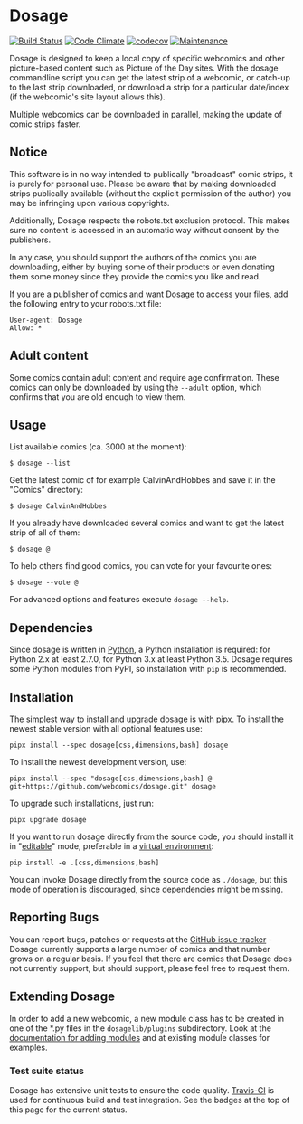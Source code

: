 # Dosage

[![Build Status](https://travis-ci.org/webcomics/dosage.svg?branch=master)](https://travis-ci.org/webcomics/dosage)
[![Code Climate](https://codeclimate.com/github/webcomics/dosage/badges/gpa.svg)](https://codeclimate.com/github/webcomics/dosage)
[![codecov](https://codecov.io/gh/webcomics/dosage/branch/master/graph/badge.svg)](https://codecov.io/gh/webcomics/dosage)
[![Maintenance](https://img.shields.io/maintenance/yes/2019.svg)]()

Dosage is designed to keep a local copy of specific webcomics and other
picture-based content such as Picture of the Day sites. With the dosage
commandline script you can get the latest strip of a webcomic, or catch-up to
the last strip downloaded, or download a strip for a particular date/index (if
the webcomic's site layout allows this).

Multiple webcomics can be downloaded in parallel, making the update of comic
strips faster.

## Notice

This software is in no way intended to publically "broadcast" comic strips, it
is purely for personal use. Please be aware that by making downloaded strips
publically available (without the explicit permission of the author) you may be
infringing upon various copyrights.

Additionally, Dosage respects the robots.txt exclusion protocol. This makes
sure no content is accessed in an automatic way without consent by the
publishers.

In any case, you should support the authors of the comics you are downloading,
either by buying some of their products or even donating them some money since
they provide the comics you like and read.

If you are a publisher of comics and want Dosage to access your files,
add the following entry to your robots.txt file:

    User-agent: Dosage
    Allow: *

## Adult content

Some comics contain adult content and require age confirmation. These comics
can only be downloaded by using the `--adult` option, which confirms that you
are old enough to view them.

## Usage

List available comics (ca. 3000 at the moment):

    $ dosage --list

Get the latest comic of for example CalvinAndHobbes and save it in the "Comics"
directory:

    $ dosage CalvinAndHobbes

If you already have downloaded several comics and want to get the latest strip
of all of them:

    $ dosage @


To help others find good comics, you can vote for your favourite ones:

    $ dosage --vote @

For advanced options and features execute `dosage --help`.

## Dependencies

Since dosage is written in [Python](http://www.python.org/), a Python
installation is required: for Python 2.x at least 2.7.0, for Python 3.x at
least Python 3.5. Dosage requires some Python modules from PyPI, so
installation with `pip` is recommended.

## Installation

The simplest way to install and upgrade dosage is with [pipx]. To install the
newest stable version with all optional features use:

    pipx install --spec dosage[css,dimensions,bash] dosage

To install the newest development version, use:

    pipx install --spec "dosage[css,dimensions,bash] @ git+https://github.com/webcomics/dosage.git" dosage

To upgrade such installations, just run:

    pipx upgrade dosage

If you want to run dosage directly from the source code, you should install
it in "[editable]" mode, preferable in a [virtual environment]:

    pip install -e .[css,dimensions,bash]

You can invoke Dosage directly from the source code as `./dosage`, but this
mode of operation is discouraged, since dependencies might be missing.

[pipx]: https://github.com/pipxproject/pipx
[editable]: https://pip.pypa.io/en/stable/reference/pip_install/#editable-installs
[virtual environment]: https://docs.python.org/3/library/venv.html

## Reporting Bugs

You can report bugs, patches or requests at the [GitHub issue
tracker](https://github.com/webcomics/dosage/issues) - Dosage currently
supports a large number of comics and that number grows on a regular basis. If
you feel that there are comics that Dosage does not currently support, but
should support, please feel free to request them.

## Extending Dosage

In order to add a new webcomic, a new module class has to be created in one of
the *.py files in the `dosagelib/plugins` subdirectory. Look at the
[documentation for adding modules](doc/adding_new_comics.md) and at
existing module classes for examples.

### Test suite status

Dosage has extensive unit tests to ensure the code quality.
[Travis-CI](https://travis-ci.org/) is used for continuous build and test
integration. See the badges at the top of this page for the current status.
